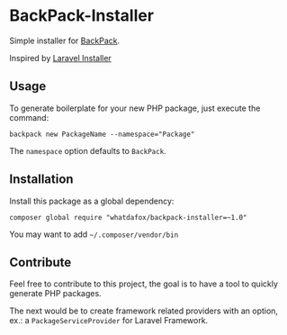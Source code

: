 # BackPack-Installer

Simple installer for [BackPack](https://github.com/WhatDaFox/BackPack).

Inspired by [Laravel Installer](https://github.com/laravel/installer)

## Usage

To generate boilerplate for your new PHP package, just execute the command:

```
backpack new PackageName --namespace="Package"
```

The `namespace` option defaults to `BackPack`.


## Installation

Install this package as a global dependency:

```
composer global require "whatdafox/backpack-installer=~1.0"
```

You may want to add `~/.composer/vendor/bin` 

## Contribute

Feel free to contribute to this project, the goal is to have a tool to quickly generate PHP packages.

The next would be to create framework related providers with an option, ex.: a `PackageServiceProvider` for Laravel Framework.